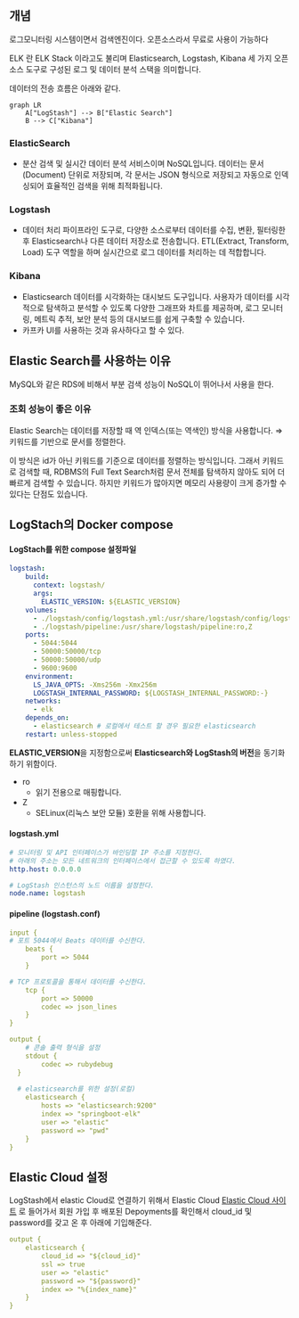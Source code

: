 ## 개념
로그모니터링 시스템이면서 검색엔진이다. 오픈소스라서 무료로 사용이 가능하다

ELK 란 ELK Stack 이라고도 불리며 Elasticsearch, Logstash, Kibana 세 가지 오픈 소스 도구로 구성된 로그 및 데이터 분석 스택을 의미합니다.

데이터의 전송 흐름은 아래와 같다.
```mermaid
graph LR
    A["LogStash"] --> B["Elastic Search"]
    B --> C["Kibana"]
```

### ElasticSearch
- 분산 검색 및 실시간 데이터 분석 서비스이며 NoSQL입니다. 데이터는 문서(Document) 단위로 저장되며, 각 문서는 JSON 형식으로 저장되고 자동으로 인덱싱되어 효율적인 검색을 위해 최적화됩니다.

### Logstash

- 데이터 처리 파이프라인 도구로, 다양한 소스로부터 데이터를 수집, 변환, 필터링한 후 Elasticsearch나 다른 데이터 저장소로 전송합니다. ETL(Extract, Transform, Load) 도구 역할을 하며 실시간으로 로그 데이터를 처리하는 데 적합합니다.

### Kibana
- Elasticsearch 데이터를 시각화하는 대시보드 도구입니다. 사용자가 데이터를 시각적으로 탐색하고 분석할 수 있도록 다양한 그래프와 차트를 제공하며, 로그 모니터링, 메트릭 추적, 보안 분석 등의 대시보드를 쉽게 구축할 수 있습니다.
- 카프카 UI를 사용하는 것과 유사하다고 할 수 있다.


## Elastic Search를 사용하는 이유
MySQL와 같은 RDS에 비해서 부분 검색 성능이 NoSQL이 뛰어나서 사용을 한다.

### 조회 성능이 좋은 이유
Elastic Search는 데이터를 저장할 때 역 인덱스(또는 역색인) 방식을 사용합니다. ⇒ 키워드를 기반으로 문서를 정렬한다.

이 방식은 id가 아닌 키워드를 기준으로 데이터를 정렬하는 방식입니다. 그래서 키워드로 검색할 때, RDBMS의 Full Text Search처럼 문서 전체를 탐색하지 않아도 되어 더 빠르게 검색할 수 있습니다. 하지만 키워드가 많아지면 메모리 사용량이 크게 증가할 수 있다는 단점도 있습니다.

## LogStach의 Docker compose
#### LogStach를 위한 compose 설정파일
```yaml
logstash:
    build:
      context: logstash/
      args:
        ELASTIC_VERSION: ${ELASTIC_VERSION}
    volumes:
      - ./logstash/config/logstash.yml:/usr/share/logstash/config/logstash.yml:ro,Z
      - ./logstash/pipeline:/usr/share/logstash/pipeline:ro,Z
    ports:
      - 5044:5044
      - 50000:50000/tcp
      - 50000:50000/udp
      - 9600:9600
    environment:
      LS_JAVA_OPTS: -Xms256m -Xmx256m
      LOGSTASH_INTERNAL_PASSWORD: ${LOGSTASH_INTERNAL_PASSWORD:-}
    networks:
      - elk
    depends_on:
      - elasticsearch # 로컬에서 테스트 할 경우 필요한 elasticsearch
    restart: unless-stopped
```

**ELASTIC_VERSION**을 지정함으로써 **Elasticsearch와 LogStash의 버전**을 동기화하기 위함이다.
- ro
	- 읽기 전용으로 매핑합니다.
- Z
    - SELinux(리눅스 보안 모듈) 호환을 위해 사용합니다.

#### logstash.yml
```yaml
# 모니터링 및 API 인터페이스가 바인딩할 IP 주소를 지정한다.
# 아래의 주소는 모든 네트워크의 인터페이스에서 접근할 수 있도록 하였다.
http.host: 0.0.0.0

# LogStash 인스턴스의 노드 이름을 설정한다.
node.name: logstash
```
#### pipeline (logstash.conf)
```yaml
input {
# 포트 5044에서 Beats 데이터를 수신한다.
	beats {
		port => 5044
	}

# TCP 프로토콜을 통해서 데이터를 수신한다.
	tcp {
		port => 50000
		codec => json_lines
	}
}

output {
	# 콘솔 출력 형식을 설정
	stdout {
    	codec => rubydebug  
  }
  
  # elasticsearch를 위한 설정(로컬)
	elasticsearch {
		hosts => "elasticsearch:9200"
		index => "springboot-elk"
		user => "elastic"
		password => "pwd"
	}
}


```

## Elastic Cloud 설정
LogStash에서 elastic Cloud로 연결하기 위해서 Elastic Cloud [Elastic Cloud 사이트](https://www.googleadservices.com/pagead/aclk?sa=L&ai=DChcSEwjOgYuBqpqJAxXP1RYFHd09BV0YABAAGgJ0bA&co=1&ase=2&gclid=Cj0KCQjwsc24BhDPARIsAFXqAB2v_ru9vkwL9n9k2ogA367Oxanminp1nPh4hU-5EhowbKj6PIZyGy0aAjPNEALw_wcB&ohost=www.google.com&cid=CAESV-D2bHfylT_b10I2jpKaSJ4lc1ajQiYSfV_ey0s8yxq75EthXu3QJmkG4MD1Udl9WGn5GJIwDM6bFuT3JexlDUINTg_p2xlQowv-Pt1w7fVm2tYvR5d5qg&sig=AOD64_065gGRjMuGpmfWdWhNapiLRFyORg&q&nis=4&adurl&ved=2ahUKEwjNmYaBqpqJAxUtfPUHHa0QBtgQ0Qx6BAgaEAE) 로 들어가서 회원 가입 후 배포된 Depoyments를 확인해서 cloud_id 및 password를 갖고 온 후 아래에 기입해준다.
```yaml
output {
	elasticsearch {
		cloud_id => "${cloud_id}"
		ssl => true
		user => "elastic"
		password => "${password}"
		index => "%{index_name}"
	}
}
```

